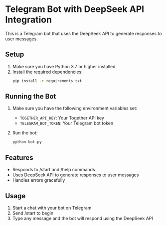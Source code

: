 # Telegram Bot with DeepSeek API Integration

This is a Telegram bot that uses the DeepSeek API to generate responses to user messages.

## Setup

1. Make sure you have Python 3.7 or higher installed
2. Install the required dependencies:
   ```bash
   pip install -r requirements.txt
   ```

## Running the Bot

1. Make sure you have the following environment variables set:
   - `TOGETHER_API_KEY`: Your Together API key
   - `TELEGRAM_BOT_TOKEN`: Your Telegram bot token

2. Run the bot:
   ```bash
   python bot.py
   ```

## Features

- Responds to /start and /help commands
- Uses DeepSeek API to generate responses to user messages
- Handles errors gracefully

## Usage

1. Start a chat with your bot on Telegram
2. Send /start to begin
3. Type any message and the bot will respond using the DeepSeek API 